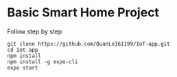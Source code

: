 # Basic Smart Home Project

Follow step by step

```shell
git clone https://github.com/QuanLe161199/IoT-app.git
cd Iot-app
npm install
npm install -g expo-cli
expo start
```
